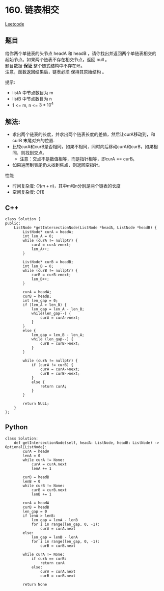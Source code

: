 # 160. 链表相交
[Leetcode](https://leetcode.cn/problems/intersection-of-two-linked-lists/)

## 题目
给你两个单链表的头节点 headA 和 headB ，请你找出并返回两个单链表相交的起始节点。如果两个链表不存在相交节点，返回 null 。  
题目数据 **保证** 整个链式结构中不存在环。  
注意，函数返回结果后，链表必须 保持其原始结构 。

提示:  
* listA 中节点数目为 m
* listB 中节点数目为 n
* 1 <= m, n <= $3 * 10^4$

## 解法:  
* 求出两个链表的长度，并求出两个链表长度的差值，然后让curA移动到，和curB 末尾对齐的位置.  
* 比较curA和curB是否相同，如果不相同，同时向后移动curA和curB，如果相同，则找到交点。
  * 注意：交点不是数值相等，而是指针相等，即curA == curB。
* 如果遍历到表尾仍未找到焦点，则返回空指针。

性能
* 时间复杂度: $O(m + n)$，其中m和n分别是两个链表的长度  
* 空间复杂度: $O(1)$


## C++
```
class Solution {
public:
    ListNode *getIntersectionNode(ListNode *headA, ListNode *headB) {
        ListNode* curA = headA;
        int len_A = 0;
        while (curA != nullptr) {
            curA = curA->next;
            len_A++;
        }

        ListNode* curB = headB;
        int len_B = 0;
        while (curB != nullptr) {
            curB = curB->next;
            len_B++;
        }
        
        curA = headA;
        curB = headB;
        int len_gap = 0;
        if (len_A > len_B) {
            len_gap = len_A - len_B;
            while(len_gap--) {
                curA = curA->next;
            }
        }
        else {
            len_gap = len_B - len_A;
            while (len_gap--) {
                curB = curB->next;
            }
        }

        while (curA != nullptr) {
            if (curA != curB) {
                curA = curA->next;
                curB = curB->next;
            }
            else {
                return curA;
            }
        }

        return NULL;
    }
};
```

## Python
```
class Solution:
    def getIntersectionNode(self, headA: ListNode, headB: ListNode) -> Optional[ListNode]:
        curA = headA
        lenA = 0
        while curA != None:
            curA = curA.next
            lenA += 1

        curB = headB
        lenB = 0
        while curB != None:
            curB = curB.next
            lenB += 1

        curA = headA
        curB = headB
        len_gap = 0
        if lenA > lenB:
            len_gap = lenA - lenB
            for i in range(len_gap, 0, -1):
                curA = curA.next
        else:
            len_gap = lenB - lenA
            for i in range(len_gap, 0, -1):
                curB = curB.next

        while curA != None:
            if curA == curB:
                return curA
            else:
                curA = curA.next
                curB = curB.next

        return None
```
